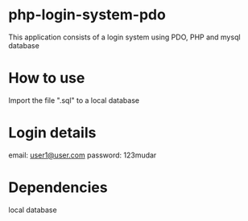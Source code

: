 # php-login-system-pdo
 This application consists of a login system using PDO, PHP and mysql database
 
# How to use
 Import the file ".sql" to a local database

# Login details
 email: user1@user.com
 password: 123mudar
 
# Dependencies
 local database
